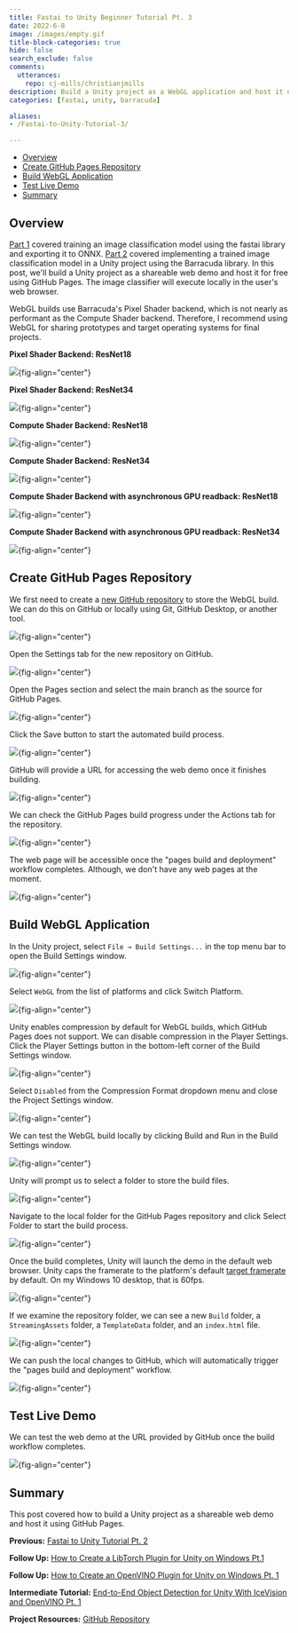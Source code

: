 ```yaml
---
title: Fastai to Unity Beginner Tutorial Pt. 3
date: 2022-6-8
image: /images/empty.gif
title-block-categories: true
hide: false
search_exclude: false
comments:
  utterances:
    repo: cj-mills/christianjmills
description: Build a Unity project as a WebGL application and host it using GitHub Pages.
categories: [fastai, unity, barracuda]

aliases:
- /Fastai-to-Unity-Tutorial-3/

---
```


* [Overview](#overview)
* [Create GitHub Pages Repository](#create-github-pages-repository)
* [Build WebGL Application](#build-webgl-application)
* [Test Live Demo](#test-live-demo)
* [Summary](#summary)





## Overview

[Part 1](../part-1) covered training an image classification model using the fastai library and exporting it to ONNX. [Part 2](../part-2/) covered implementing a trained image classification model in a Unity project using the Barracuda library. In this post, we'll build a Unity project as a shareable web demo and host it for free using GitHub Pages. The image classifier will execute locally in the user's web browser. 

WebGL builds use Barracuda's Pixel Shader backend, which is not nearly as performant as the Compute Shader backend. Therefore, I recommend using WebGL for sharing prototypes and target operating systems for final projects.

**Pixel Shader Backend: ResNet18**

![](./images/unity-webcam-pixel-shader-fps-resnet18.png){fig-align="center"}

**Pixel Shader Backend: ResNet34**

![](./images/unity-webcam-pixel-shader-fps-resnet34.png){fig-align="center"}



**Compute Shader Backend: ResNet18**

![](./images/unity-webcam-compute-shader-fps-resnet18.png){fig-align="center"}

**Compute Shader Backend: ResNet34**

![](./images/unity-webcam-compute-shader-fps-resnet34.png){fig-align="center"}



**Compute Shader Backend with asynchronous GPU readback: ResNet18**

![](./images/unity-webcam-compute-shader-async-fps-resnet18.png){fig-align="center"}

**Compute Shader Backend with asynchronous GPU readback: ResNet34**

![](./images/unity-webcam-compute-shader-async-fps-resnet34.png){fig-align="center"}








## Create GitHub Pages Repository

We first need to create a [new GitHub repository](https://github.com/new) to store the WebGL build. We can do this on GitHub or locally using Git, GitHub Desktop, or another tool. 



![](./images/github-desktop-create-new-repository.png){fig-align="center"}



Open the Settings tab for the new repository on GitHub.



![](./images/github-new-repository.png){fig-align="center"}



Open the Pages section and select the main branch as the source for GitHub Pages.



![](./images/github-pages-select-main-branch.png){fig-align="center"}



Click the Save button to start the automated build process.



![](./images/github-pages-click-save.png){fig-align="center"}



GitHub will provide a URL for accessing the web demo once it finishes building.



![](./images/github-pages-get-url.png){fig-align="center"}



We can check the GitHub Pages build progress under the Actions tab for the repository.



![](./images/github-pages-check-build-progress.png){fig-align="center"}



The web page will be accessible once the "pages build and deployment" workflow completes. Although, we don't have any web pages at the moment.



![](./images/github-pages-build-complete.png){fig-align="center"}







## Build WebGL Application

In the Unity project, select `File → Build Settings...` in the top menu bar to open the Build Settings window.

![](./images/unity-open-build-settings.png){fig-align="center"}



Select `WebGL` from the list of platforms and click Switch Platform.



![](./images/unity-build-settings-switch-to-webgl.png){fig-align="center"}



Unity enables compression by default for WebGL builds, which GitHub Pages does not support. We can disable compression in the Player Settings. Click the Player Settings button in the bottom-left corner of the Build Settings window.



![](./images/unity-build-settings-open-player-settings.png){fig-align="center"}



Select `Disabled` from the Compression Format dropdown menu and close the Project Settings window.



![](./images/unity-player-settings-disable-webgl-compression.png){fig-align="center"}



We can test the WebGL build locally by clicking Build and Run in the Build Settings window.



![](./images/unity-build-settings-build-and-run.png){fig-align="center"}



Unity will prompt us to select a folder to store the build files.



![](./images/unity-select-build-folder.png){fig-align="center"}



Navigate to the local folder for the GitHub Pages repository and click Select Folder to start the build process.



![](./images/unity-build-select-github-pages-repo-folder.png){fig-align="center"}



Once the build completes, Unity will launch the demo in the default web browser. Unity caps the framerate to the platform's default [target framerate](https://docs.unity3d.com/ScriptReference/Application-targetFrameRate.html) by default. On my Windows 10 desktop, that is 60fps.



![](./images/unity-webgl-build-local-test.png){fig-align="center"}



If we examine the repository folder, we can see a new `Build` folder, a `StreamingAssets` folder, a `TemplateData` folder, and an `index.html` file.



![](./images/github-pages-repo-folder-after-webgl-build.png){fig-align="center"}



We can push the local changes to GitHub, which will automatically trigger the "pages build and deployment" workflow.



![](./images/github-pages-check-webgl-build-progress.png){fig-align="center"}







## Test Live Demo

We can test the web demo at the URL provided by GitHub once the build workflow completes.

![](./images/github-pages-webgl-demo.png){fig-align="center"}








## Summary

This post covered how to build a Unity project as a shareable web demo and host it using GitHub Pages.





**Previous:** [Fastai to Unity Tutorial Pt. 2](../part-2)

**Follow Up:** [How to Create a LibTorch Plugin for Unity on Windows Pt.1](../../fastai-libtorch-unity-tutorial/part-1)

**Follow Up:** [How to Create an OpenVINO Plugin for Unity on Windows Pt. 1](../../fastai-openvino-unity-tutorial/part-1)

**Intermediate Tutorial:** [End-to-End Object Detection for Unity With IceVision and OpenVINO Pt. 1](../../icevision-openvino-unity-tutorial/part-1)



**Project Resources:** [GitHub Repository](https://github.com/cj-mills/fastai-to-unity-tutorial)







<!-- Cloudflare Web Analytics --><script defer src='https://static.cloudflareinsights.com/beacon.min.js' data-cf-beacon='{"token": "56b8d2f624604c4891327b3c0d9f6703"}'></script><!-- End Cloudflare Web Analytics -->